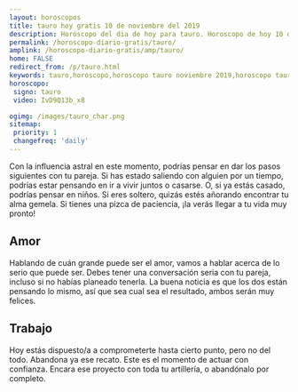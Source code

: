 ```yaml
---
layout: horoscopos
title: tauro hoy gratis 10 de noviembre del 2019 
description: Horóscopo del dia de hoy para tauro. Horoscopo de hoy 10 de noviembre del 2019. Las predicciones de amor, trabajo, vida personal gratis.
permalink: /horoscopo-diario-gratis/tauro/
amplink: /horoscopo-diario-gratis/amp/tauro/
home: FALSE
redirect_from: /p/tauro.html
keywords: tauro,horoscopo,horoscopo tauro noviembre 2019,horoscopo tauro hoy,tarot tauro noviembre 2019,horoscopo tauro,tarot tauro hoy,horoscopo de hoy,horoscopo diario,tarot del amor,horoscopo de hoy tauro,horoscopo diario del tarot, Horoscopo de hoy tauro 10 de noviembre del 2019,horóscopo del día,signos zodiacales 2019, el horoscopo de hoy
horoscopo:
 signo: tauro
 video: IvD9Q13b_x8

ogimg: /images/tauro_char.png
sitemap:
 priority: 1
 changefreq: 'daily'
---
```



Con la influencia astral en este momento, podrías pensar en dar los pasos siguientes con tu pareja. Si has estado saliendo con alguien por un tiempo, podrías estar pensando en ir a vivir juntos o casarse. O, si ya estás casado, podrías pensar en niños. Si eres soltero, quizás estés añorando encontrar tu alma gemela. Si tienes una pizca de paciencia, ¡la verás llegar a tu vida muy pronto!

## Amor

Hablando de cuán grande puede ser el amor, vamos a hablar acerca de lo serio que puede ser. Debes tener una conversación seria con tu pareja, incluso si no habías planeado tenerla. La buena noticia es que los dos están pensando lo mismo, así que sea cual sea el resultado, ambos serán muy felices.

## Trabajo

Hoy estás dispuesto/a a comprometerte hasta cierto punto, pero no del todo. Abandona ya ese recato. Este es el momento de actuar con confianza. Encara ese proyecto con toda tu artillería, o abandónalo por completo.